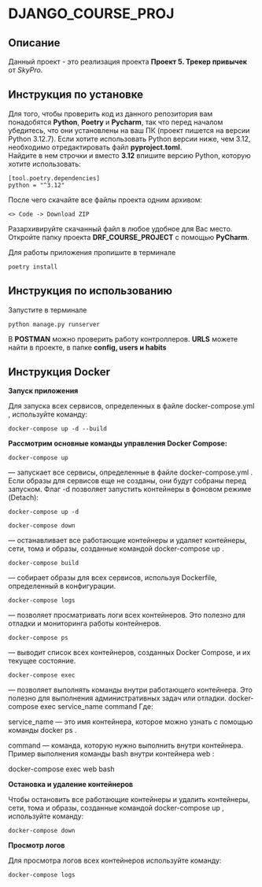 # DJANGO_COURSE_PROJ
## Описание
Данный проект - это реализация проекта **Проект 5. Трекер привычек** от *SkyPro*.
  
## Инструкция по установке  
Для того, чтобы проверить код из данного репозитория вам понадобятся **Python**, **Poetry** и **Pycharm**, так что перед началом убедитесь, что они установлены на ваш ПК (проект пишется на версии Python 3.12.7).
Если хотите использовать Python версии ниже, чем 3.12, необходимо отредактировать файл **pyproject.toml**.  
Найдите в нем строчки и вместо **3.12** впишите версию Python, которую хотите использовать:  
```
[tool.poetry.dependencies]  
python = "^3.12"  
```

После чего скачайте все файлы проекта одним архивом:  
```
<> Code -> Download ZIP  
```

Разархивируйте скачанный файл в любое удобное для Вас место.  
Откройте папку проекта **DRF_COURSE_PROJECT** с помощью **PyCharm**. 

Для работы приложения пропишите в терминале
~~~
poetry install
~~~
## Инструкция по использованию
Запустите в терминале
~~~
python manage.py runserver
~~~

В **POSTMAN** можно проверить работу контроллеров. **URLS** можете найти в проекте, в папке **config, users и habits**

## Инструкция Docker
**Запуск приложения**

Для запуска всех сервисов, определенных в файле 
docker-compose.yml
, используйте команду:

~~~
docker-compose up -d --build
~~~

**Рассмотрим основные команды управления Docker Compose:**
~~~
docker-compose up
~~~
 — запускает все сервисы, определенные в файле 
docker-compose.yml
. Если образы для сервисов еще не созданы, они будут собраны перед запуском.
Флаг 
-d
 позволяет запустить контейнеры в фоновом режиме (Detach):
~~~
docker-compose up -d
~~~
~~~
docker-compose down
~~~
 — останавливает все работающие контейнеры и удаляет контейнеры, сети, тома и образы, созданные командой 
docker-compose up
.
~~~
docker-compose build
~~~
 — собирает образы для всех сервисов, используя Dockerfile, определенный в конфигурации.
~~~
docker-compose logs
~~~
 — позволяет просматривать логи всех контейнеров. Это полезно для отладки и мониторинга работы контейнеров.
~~~
docker-compose ps
~~~
 — выводит список всех контейнеров, созданных Docker Compose, и их текущее состояние.
~~~
docker-compose exec
~~~
 — позволяет выполнять команды внутри работающего контейнера. Это полезно для выполнения административных задач или отладки.
docker-compose exec service_name command
Где:

service_name
 — это имя контейнера, которое можно узнать с помощью команды 
docker ps
.
 
command
 — команда, которую нужно выполнить внутри контейнера.
Пример выполнения команды 
bash
 внутри контейнера 
web
:

docker-compose exec web bash

**Остановка и удаление контейнеров**

Чтобы остановить все работающие контейнеры и удалить контейнеры, сети, тома и образы, созданные командой 
docker-compose up
, используйте команду:

~~~
docker-compose down
~~~

**Просмотр логов**

Для просмотра логов всех контейнеров используйте команду:

~~~
docker-compose logs
~~~

